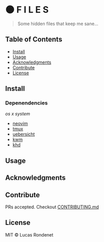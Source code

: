 # 🌑  F I L E S

> Some hidden files that keep me sane...

## Table of Contents

- [Install](#install)
- [Usage](#usage)
- [Acknowledgments](#acknowledgments)
- [Contribute](#contribute)
- [License](#license)

## Install

### Depenendencies

*os x system*

- [neovim](https://github.com/neovim/neovim)
- [tmux](https://github.com/tmux/tmux)
- [uebersicht](http://tracesof.net/uebersicht/)
- [kwm](https://github.com/koekeishiya/kwm)
- [khd](https://github.com/koekeishiya/khd)

## Usage

## Acknowledgments

## Contribute

PRs accepted. Checkout [CONTRIBUTING.md](https://github.com/rucas/derpfiles/blob/master/CONTRIBUTING.md)

## License

MIT © Lucas Rondenet 
